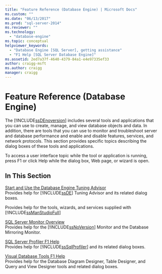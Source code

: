 ```yaml
---
title: "Feature Reference (Database Engine) | Microsoft Docs"
ms.custom: ""
ms.date: "06/13/2017"
ms.prod: "sql-server-2014"
ms.reviewer: ""
ms.technology: 
  - "database-engine"
ms.topic: conceptual
helpviewer_keywords: 
  - "Database Engine [SQL Server], getting assistance"
  - "F1 Help [SQL Server Database Engine]"
ms.assetid: 2ed7a37f-4640-4379-84a1-e4e97335ef33
author: craigg-msft
ms.author: craigg
manager: craigg
---
```

# Feature Reference (Database Engine)
  The [!INCLUDE[ssDEnoversion](../includes/ssdenoversion-md.md)] includes several tools and applications that you can use to create, manage, and view database objects and data. In addition, there are tools that you can use to monitor and troubleshoot server and database performance and enable and disable features, services, and network protocols. This section provides specific topics describing the dialog boxes of these tools and applications.  
  
 To access a user interface topic while the tool or application is running, press F1 or click Help while the dialog box, Web page, or wizard is open.  
  
## In This Section  
 [Start and Use the Database Engine Tuning Advisor](../relational-databases/performance/database-engine-tuning-advisor.md)  
 Provides help for [!INCLUDE[ssDE](../includes/ssde-md.md)] Tuning Advisor and its related dialog boxes.  
  
 Provides help for the tools, wizards, and services supplied with [!INCLUDE[ssManStudioFull](../includes/ssmanstudiofull-md.md)]  
  
 [SQL Server Monitor Overview](configure-windows/sql-server-monitor-overview.md)  
 Provides help for the [!INCLUDE[ssNoVersion](../includes/ssnoversion-md.md)] Monitor and the Database Mirroring Monitor.  
  
 [SQL Server Profiler F1 Help](../tools/sql-server-profiler/sql-server-profiler-f1-help.md)  
 Provides help for [!INCLUDE[ssSqlProfiler](../includes/sssqlprofiler-md.md)] and its related dialog boxes.  
  
 [Visual Database Tools F1 Help](../ssms/visual-db-tools/visual-database-tools-f1-help.md)  
 Provides help for the Database Diagram Designer, Table Designer, and Query and View Designer tools and related dialog boxes.  
  
  
